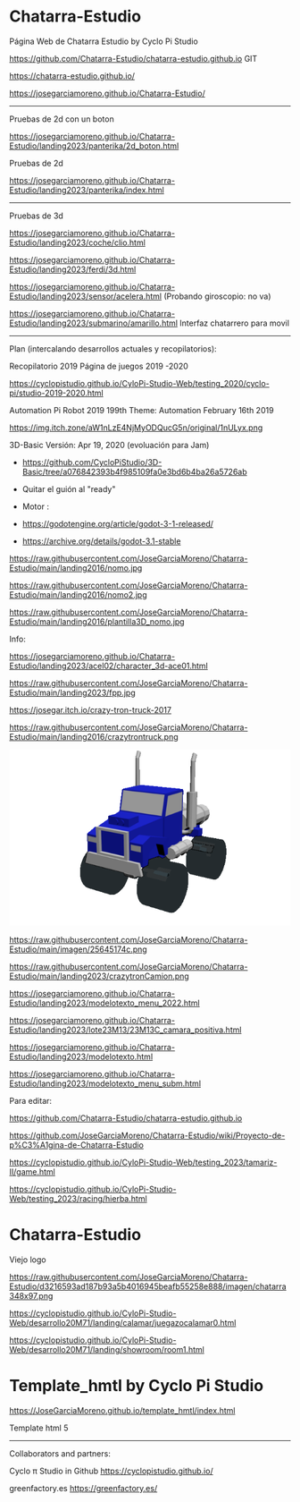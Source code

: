 # Chatarra-Estudio

Página Web de Chatarra Estudio by Cyclo Pi Studio

https://github.com/Chatarra-Estudio/chatarra-estudio.github.io  GIT

https://chatarra-estudio.github.io/

https://josegarciamoreno.github.io/Chatarra-Estudio/



------------------------------------------

Pruebas de 2d con un boton

https://josegarciamoreno.github.io/Chatarra-Estudio/landing2023/panterika/2d_boton.html

Pruebas de 2d 

https://josegarciamoreno.github.io/Chatarra-Estudio/landing2023/panterika/index.html


------------------------------------------
Pruebas de 3d

https://josegarciamoreno.github.io/Chatarra-Estudio/landing2023/coche/clio.html

https://josegarciamoreno.github.io/Chatarra-Estudio/landing2023/ferdi/3d.html 

https://josegarciamoreno.github.io/Chatarra-Estudio/landing2023/sensor/acelera.html (Probando giroscopio: no va)

https://josegarciamoreno.github.io/Chatarra-Estudio/landing2023/submarino/amarillo.html Interfaz chatarrero para movil

------------------------------------------

Plan (intercalando desarrollos actuales y recopilatorios):

Recopilatorio 2019
Página de juegos 2019 -2020

https://cyclopistudio.github.io/CyloPi-Studio-Web/testing_2020/cyclo-pi/studio-2019-2020.html

Automation Pi Robot 2019
199th
Theme: Automation
February 16th 2019 

https://img.itch.zone/aW1nLzE4NjMyODQucG5n/original/1nULyx.png



3D-Basic Versión: Apr 19, 2020 (evoluación para Jam)

- https://github.com/CycloPiStudio/3D-Basic/tree/a076842393b4f985109fa0e3bd6b4ba26a5726ab

- Quitar el guión al "ready"

- Motor :

* https://godotengine.org/article/godot-3-1-released/

* https://archive.org/details/godot-3.1-stable
  
https://raw.githubusercontent.com/JoseGarciaMoreno/Chatarra-Estudio/main/landing2016/nomo.jpg

https://raw.githubusercontent.com/JoseGarciaMoreno/Chatarra-Estudio/main/landing2016/nomo2.jpg

https://raw.githubusercontent.com/JoseGarciaMoreno/Chatarra-Estudio/main/landing2016/plantilla3D_nomo.jpg



Info:

https://josegarciamoreno.github.io/Chatarra-Estudio/landing2023/acel02/character_3d-ace01.html

https://raw.githubusercontent.com/JoseGarciaMoreno/Chatarra-Estudio/main/landing2023/fpp.jpg

https://josegar.itch.io/crazy-tron-truck-2017

https://raw.githubusercontent.com/JoseGarciaMoreno/Chatarra-Estudio/main/landing2016/crazytrontruck.png

![Cyclo pi](https://raw.githubusercontent.com/JoseGarciaMoreno/Chatarra-Estudio/main/landing2023/crazytronCamion.png)

https://raw.githubusercontent.com/JoseGarciaMoreno/Chatarra-Estudio/main/imagen/25645174c.png

https://raw.githubusercontent.com/JoseGarciaMoreno/Chatarra-Estudio/main/landing2023/crazytronCamion.png

https://josegarciamoreno.github.io/Chatarra-Estudio/landing2023/modelotexto_menu_2022.html

https://josegarciamoreno.github.io/Chatarra-Estudio/landing2023/lote23M13/23M13C_camara_positiva.html

https://josegarciamoreno.github.io/Chatarra-Estudio/landing2023/modelotexto.html

https://josegarciamoreno.github.io/Chatarra-Estudio/landing2023/modelotexto_menu_subm.html


Para editar:

https://github.com/Chatarra-Estudio/chatarra-estudio.github.io

https://github.com/JoseGarciaMoreno/Chatarra-Estudio/wiki/Proyecto-de-p%C3%A1gina-de-Chatarra-Estudio

https://cyclopistudio.github.io/CyloPi-Studio-Web/testing_2023/tamariz-II/game.html

https://cyclopistudio.github.io/CyloPi-Studio-Web/testing_2023/racing/hierba.html 



# Chatarra-Estudio

Viejo logo

https://raw.githubusercontent.com/JoseGarciaMoreno/Chatarra-Estudio/d3216593ad187b93a5b4016945beafb55258e888/imagen/chatarra348x97.png

https://cyclopistudio.github.io/CyloPi-Studio-Web/desarrollo20M71/landing/calamar/juegazocalamar0.html

https://cyclopistudio.github.io/CyloPi-Studio-Web/desarrollo20M71/landing/showroom/room1.html

# Template_hmtl by Cyclo Pi Studio

https://JoseGarciaMoreno.github.io/template_hmtl/index.html

Template html 5

-----------------------------------------
Collaborators and partners:

Cyclo π Studio in Github https://cyclopistudio.github.io/

greenfactory.es https://greenfactory.es/
